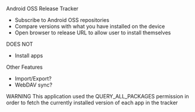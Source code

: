 Android OSS Release Tracker

- Subscribe to Android OSS repositories
- Compare versions with what you have installed on the device
- Open browser to release URL to allow user to install themselves

DOES NOT
- Install apps

Other Features
- Import/Export?
- WebDAV sync?

WARNING
This application used the QUERY_ALL_PACKAGES permission in order to fetch the currently installed version of each app in the tracker